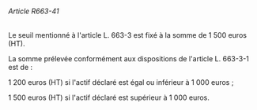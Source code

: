 ###### Article R663-41

Le seuil mentionné à l'article L. 663-3 est fixé à la somme de 1 500 euros (HT).

La somme prélevée conformément aux dispositions de l'article L. 663-3-1 est de :

1 200 euros (HT) si l'actif déclaré est égal ou inférieur à 1 000 euros ;

1 500 euros (HT) si l'actif déclaré est supérieur à 1 000 euros.

